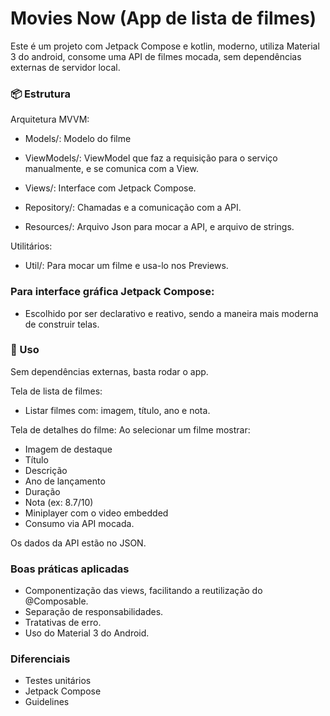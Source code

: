 # Movies Now (App de lista de filmes)

Este é um projeto com Jetpack Compose e kotlin, moderno, utiliza Material 3 do android, consome uma
API de filmes mocada, sem dependências externas de servidor local.

### 📦 Estrutura

Arquitetura MVVM:

- Models/: Modelo do filme
- ViewModels/: ViewModel que faz a requisição para o serviço manualmente, e se comunica com a View.
- Views/: Interface com Jetpack Compose.

- Repository/: Chamadas e a comunicação com a API.
- Resources/: Arquivo Json para mocar a API, e arquivo de strings.

Utilitários:

- Util/: Para mocar um filme e usa-lo nos Previews.

### Para interface gráfica Jetpack Compose:

- Escolhido por ser declarativo e reativo, sendo a maneira mais moderna de construir telas.

### 🚀 Uso

Sem dependências externas, basta rodar o app.

Tela de lista de filmes:

- Listar filmes com: imagem, título, ano e nota.

Tela de detalhes do filme:
Ao selecionar um filme mostrar:

- Imagem de destaque
- Título
- Descrição
- Ano de lançamento
- Duração
- Nota (ex: 8.7/10)
- Miniplayer com o video embedded
- Consumo via API mocada.

Os dados da API estão no JSON.

### Boas práticas aplicadas

- Componentização das views, facilitando a reutilização do @Composable.
- Separação de responsabilidades.
- Tratativas de erro.
- Uso do Material 3 do Android.

### Diferenciais

- Testes unitários
- Jetpack Compose
- Guidelines